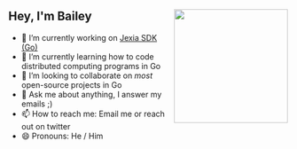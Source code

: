 <h2><img align="right" height="205" src="https://i.giphy.com/media/ftHNle25rthTu19OAd/giphy.webp">Hey, I'm Bailey</h2>

- 🔭 I’m currently working on [Jexia SDK (Go)](https://github.com/BaileyJM02/jexia-sdk-go)
- 🌱 I’m currently learning how to code distributed computing programs in Go
- 👯 I’m looking to collaborate on _most_ open-source projects in Go
- 💬 Ask me about anything, I answer my emails ;) 
- 📫 How to reach me: Email me or reach out on twitter
- 😄 Pronouns: He / Him

